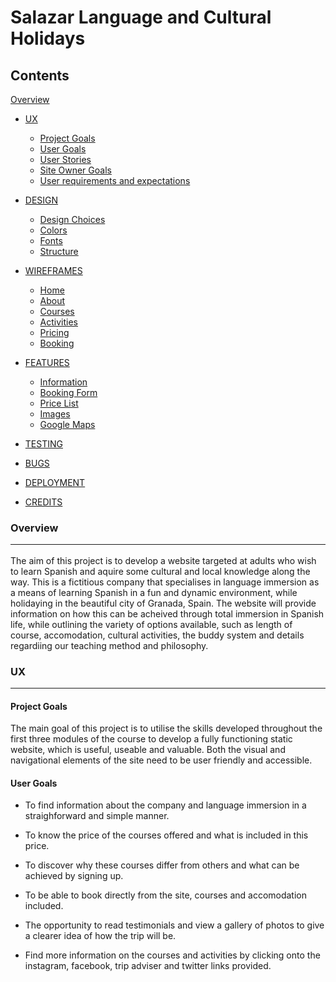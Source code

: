 # Salazar Language and Cultural Holidays

## Contents

[Overview](#overview)
* [UX](#ux)
    * [Project Goals](#project-goals)
    * [User Goals](#user-goals)
    * [User Stories](#user-stories)
    * [Site Owner Goals](#site-owner-goals)
    * [User requirements and expectations](#User-requirements-and-expectations)

* [DESIGN](#design)
    * [Design Choices](#design-choices)
    * [Colors](#colors)
    * [Fonts](#fonts)
    * [Structure](#structure)

* [WIREFRAMES](#wireframes)
    * [Home](#home)
    * [About](#about)
    * [Courses](#courses)
    * [Activities](#activities)
    * [Pricing](#pricing)
    * [Booking](#booking)

* [FEATURES](#features)
    * [Information](#information)
    * [Booking Form](#booking-form)
    * [Price List](#price-list)
    * [Images](#images)
    * [Google Maps](#google-maps)

* [TESTING](#testing)

* [BUGS](#bugs)

* [DEPLOYMENT](#deployment)

* [CREDITS](#credits)

### Overview <hr>
The aim of this project is to develop a website targeted at adults who wish to learn Spanish and aquire some cultural and local knowledge along the way. This is a fictitious company that specialises in language immersion as a means of learning Spanish in a fun and dynamic environment, while holidaying in the beautiful city of Granada, Spain. The website
will provide information on how this can be acheived through total immersion in Spanish life, while outlining the variety of options available,
such as length of course, accomodation, cultural activities, the buddy system and details regardiing our teaching method and philosophy.
 
### UX <hr>
#### Project Goals
The main goal of this project is to utilise the skills developed throughout the first three modules of the course to develop a fully functioning static website, which is useful, useable and valuable.
Both the visual and navigational elements of the site need to be user friendly and accessible. 

#### User Goals

* To find information about the company and language immersion in a straighforward and simple manner.

* To know the price of the courses offered and what is included in this price.

* To discover why these courses differ from others and what can be achieved by signing up. 

* To be able to book directly from the site, courses and accomodation included.

* The opportunity to read testimonials and view a gallery of photos to give a clearer idea of how the trip will be.

* Find more information on the courses and activities by clicking onto the instagram, facebook, trip adviser and twitter links provided.
